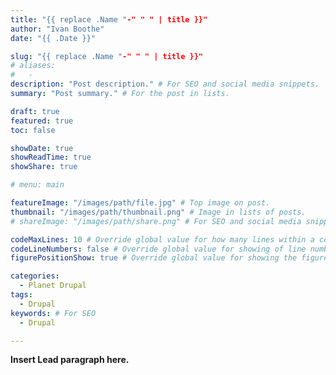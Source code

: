 ```yaml
---
title: "{{ replace .Name "-" " " | title }}"
author: "Ivan Boothe"
date: "{{ .Date }}"

slug: "{{ replace .Name "-" " " | title }}"
# aliases:
#   -
description: "Post description." # For SEO and social media snippets.
summary: "Post summary." # For the post in lists.

draft: true
featured: true
toc: false

showDate: true
showReadTime: true
showShare: true

# menu: main

featureImage: "/images/path/file.jpg" # Top image on post.
thumbnail: "/images/path/thumbnail.png" # Image in lists of posts.
# shareImage: "/images/path/share.png" # For SEO and social media snippets.

codeMaxLines: 10 # Override global value for how many lines within a code block before auto-collapsing.
codeLineNumbers: false # Override global value for showing of line numbers within code block.
figurePositionShow: true # Override global value for showing the figure label.

categories:
  - Planet Drupal
tags:
  - Drupal
keywords: # For SEO
  - Drupal

---
```


**Insert Lead paragraph here.**
